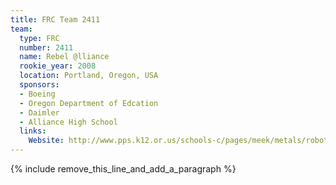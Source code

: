 ```yaml
---
title: FRC Team 2411
team:
  type: FRC
  number: 2411
  name: Rebel @lliance
  rookie_year: 2008
  location: Portland, Oregon, USA
  sponsors:
  - Boeing
  - Oregon Department of Edcation
  - Daimler
  - Alliance High School
  links:
    Website: http://www.pps.k12.or.us/schools-c/pages/meek/metals/robotics.html
---
```


{% include remove_this_line_and_add_a_paragraph %}
